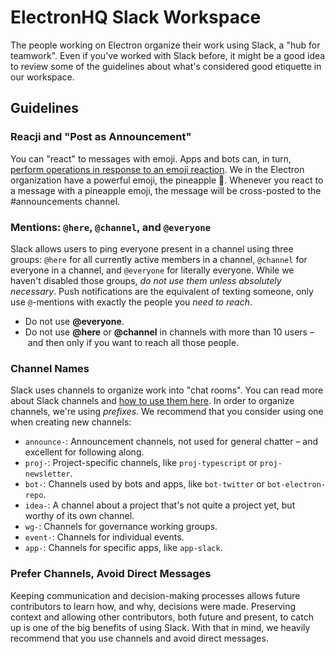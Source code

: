 # ElectronHQ Slack Workspace

The people working on Electron organize their work using Slack, a "hub for teamwork". Even if you've worked with Slack before, it might be a good idea to review some of the guidelines about what's considered good etiquette in our workspace.

## Guidelines

### Reacji and "Post as Announcement"

You can "react" to messages with emoji. Apps and bots can, in turn, [perform operations in response to an emoji reaction](https://reacji-channeler.builtbyslack.com/). We in the Electron organization have a powerful emoji, the pineapple :pineapple:. Whenever you react to a message with a pineapple emoji, the message will be cross-posted to the #announcements channel.

### Mentions: `@here`, `@channel`, and `@everyone`

Slack allows users to ping everyone present in a channel using three groups: `@here` for all currently active members in a channel, `@channel` for everyone in a channel, and `@everyone` for literally everyone. While we haven't disabled those groups, _do not use them unless absolutely necessary_. Push notifications are the equivalent of texting someone, only use `@`-mentions with exactly the people you _need to reach_.

* Do not use **@everyone**.
* Do not use **@here** or **@channel** in channels with more than 10 users – and then only if you want to reach all those people.

### Channel Names

Slack uses channels to organize work into "chat rooms". You can read more about Slack channels and [how to use them here](https://slackhq.com/how-to-organize-your-work-life-into-slack-channels). In order to organize channels, we're using _prefixes_. We recommend that you consider using one when creating new channels:

* `announce-`: Announcement channels, not used for general chatter – and excellent for following along.
* `proj-`: Project-specific channels, like `proj-typescript` or `proj-newsletter`.
* `bot-`: Channels used by bots and apps, like `bot-twitter` or `bot-electron-repo`.
* `idea-`: A channel about a project that's not quite a project yet, but worthy of its own channel.
* `wg-`: Channels for governance working groups.
* `event-`: Channels for individual events.
* `app-`: Channels for specific apps, like `app-slack`.

### Prefer Channels, Avoid Direct Messages

Keeping communication and decision-making processes allows future contributors to learn how, and why, decisions were made. Preserving context and allowing other contributors, both future and present, to catch up is one of the big benefits of using Slack. With that in mind, we heavily recommend that you use channels and avoid direct messages.
